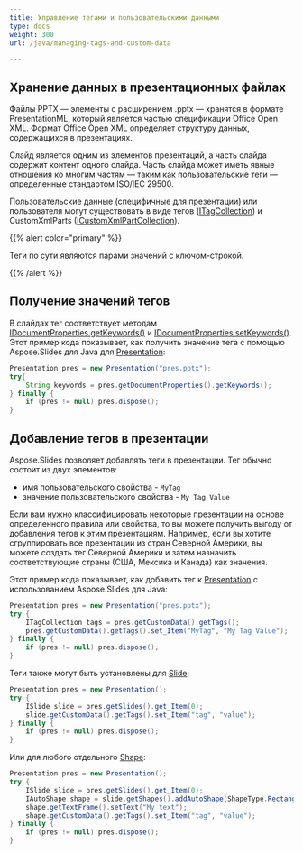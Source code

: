 ```yaml
---
title: Управление тегами и пользовательскими данными
type: docs
weight: 300
url: /java/managing-tags-and-custom-data

---
```


## Хранение данных в презентационных файлах

Файлы PPTX — элементы с расширением .pptx — хранятся в формате PresentationML, который является частью спецификации Office Open XML. Формат Office Open XML определяет структуру данных, содержащихся в презентациях.

Слайд является одним из элементов презентаций, а часть слайда содержит контент одного слайда. Часть слайда может иметь явные отношения ко многим частям — таким как пользовательские теги — определенные стандартом ISO/IEC 29500.

Пользовательские данные (специфичные для презентации) или пользователя могут существовать в виде тегов ([ITagCollection](https://reference.aspose.com/slides/java/com.aspose.slides/ITagCollection)) и CustomXmlParts ([ICustomXmlPartCollection](https://reference.aspose.com/slides/java/com.aspose.slides/ICustomXmlPartCollection)).

{{% alert color="primary" %}} 

Теги по сути являются парами значений с ключом-строкой.

{{% /alert %}} 

## Получение значений тегов

В слайдах тег соответствует методам [IDocumentProperties.getKeywords()](https://reference.aspose.com/slides/java/com.aspose.slides/IDocumentProperties#getKeywords--) и [IDocumentProperties.setKeywords()](https://reference.aspose.com/slides/java/com.aspose.slides/IDocumentProperties#setKeywords-java.lang.String-). Этот пример кода показывает, как получить значение тега с помощью Aspose.Slides для Java для [Presentation](https://reference.aspose.com/slides/java/com.aspose.slides/Presentation):

```java
Presentation pres = new Presentation("pres.pptx");
try{
    String keywords = pres.getDocumentProperties().getKeywords();
} finally {
    if (pres != null) pres.dispose();
}
```

## Добавление тегов в презентации

Aspose.Slides позволяет добавлять теги в презентации. Тег обычно состоит из двух элементов: 

- имя пользовательского свойства - `MyTag` 
- значение пользовательского свойства - `My Tag Value`

Если вам нужно классифицировать некоторые презентации на основе определенного правила или свойства, то вы можете получить выгоду от добавления тегов к этим презентациям. Например, если вы хотите сгруппировать все презентации из стран Северной Америки, вы можете создать тег Северной Америки и затем назначить соответствующие страны (США, Мексика и Канада) как значения.

Этот пример кода показывает, как добавить тег к [Presentation](https://reference.aspose.com/slides/java/com.aspose.slides/Presentation) с использованием Aspose.Slides для Java:

```java
Presentation pres = new Presentation("pres.pptx");
try {
    ITagCollection tags = pres.getCustomData().getTags();
    pres.getCustomData().getTags().set_Item("MyTag", "My Tag Value");
} finally {
    if (pres != null) pres.dispose();
}
```

Теги также могут быть установлены для [Slide](https://reference.aspose.com/slides/java/com.aspose.slides/ISlide):

```java
Presentation pres = new Presentation();
try {
    ISlide slide = pres.getSlides().get_Item(0);
    slide.getCustomData().getTags().set_Item("tag", "value");
} finally {
    if (pres != null) pres.dispose();
}
```

Или для любого отдельного [Shape](https://reference.aspose.com/slides/java/com.aspose.slides/IAutoShape):

```java
Presentation pres = new Presentation();
try {
    ISlide slide = pres.getSlides().get_Item(0);
    IAutoShape shape = slide.getShapes().addAutoShape(ShapeType.Rectangle, 10, 10, 100, 50);
    shape.getTextFrame().setText("My text");
    shape.getCustomData().getTags().set_Item("tag", "value");
} finally {
    if (pres != null) pres.dispose();
}
```